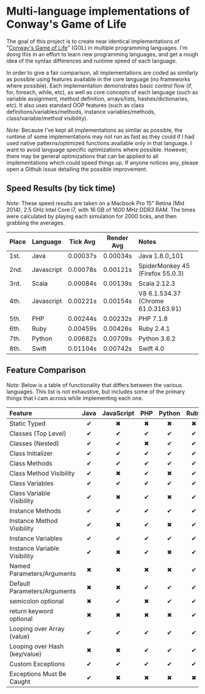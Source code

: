 # Multi-language implementations of Conway's Game of Life

The goal of this project is to create near identical implementations of "[Conway's Game of Life](http://en.wikipedia.org/wiki/Conway's_Game_of_Life)" (GOL) in multiple programming languages. I'm doing this in an effort to learn new programming languages, and get a rough idea of the syntax differences and runtime speed of each language.

In order to give a fair comparison, all implementations are coded as similarly as possible using features available in the core language (no frameworks where possible). Each implementation demonstrates basic control flow (if, for, foreach, while, etc), as well as core concepts of each language (such as variable assignment, method definition, arrays/lists, hashes/dictionaries, etc). It also uses standard OOP features (such as class definitions/variables/methods, instance variables/methods, class/variable/method visibility).

*Note:* Because I've kept all implementations as similar as possible, the runtime of some implementations may not run as fast as they could if I had used native patterns/optimized functions available only in that language. I want to avoid language specific optimizations where possible. However, there may be general optimizations that can be applied to all implementations which could speed things up. If anyone notices any, please open a Github issue detailing the possible improvement.

## Speed Results (by tick time)

*Note:* These speed results are taken on a Macbook Pro 15" Retina (Mid 2014), 2.5 GHz Intel Core i7, with 16 GB of 1600 MHz DDR3 RAM. The times were calculated by playing each simulation for 2000 ticks, and then grabbing the averages.

| Place | Language   | Tick Avg | Render Avg | Notes                               |
|:------|:-----------|:--------:|:----------:|:------------------------------------|
| 1st.  | Java       | 0.00037s |  0.00034s  | Java 1.8.0_101                      |
| 2nd.  | Javascript | 0.00078s |  0.00121s  | SpiderMonkey 45 (Firefox 55.0.3)    |
| 3rd.  | Scala      | 0.00084s |  0.00139s  | Scala 2.12.3                        |
| 4th.  | Javascript | 0.00221s |  0.00154s  | V8 6.1.534.37 (Chrome 61.0.3163.91) |
| 5th.  | PHP        | 0.00244s |  0.00232s  | PHP 7.1.8                           |
| 6th.  | Ruby       | 0.00459s |  0.00426s  | Ruby 2.4.1                          |
| 7th.  | Python     | 0.00682s |  0.00709s  | Python 3.6.2                        |
| 8th.  | Swift      | 0.01104s |  0.00742s  | Swift 4.0                           |

## Feature Comparison

*Note:* Below is a table of functionality that differs between the various languages. This list is not exhaustive, but includes some of the primary things that I cam across while implementing each one.

| Feature                       | Java | JavaScript | PHP | Python | Ruby | Scala | Swift |
|:------------------------------|:----:|:----------:|:---:|:------:|:----:|:-----:|:-----:|
| Static Typed                  |  ✔   |     ✖      |  ✖  |   ✖    |  ✖   |   ✔   |   ✔   |
| Classes (Top Level)           |  ✔   |     ✔      |  ✔  |   ✔    |  ✔   |   ✔   |   ✔   |
| Classes (Nested)              |  ✔   |     ✔      |  ✖  |   ✔    |  ✔   |   ✔   |   ✖   |
| Class Initializer             |  ✔   |     ✔      |  ✔  |   ✔    |  ✔   |   ✔   |   ✔   |
| Class Methods                 |  ✔   |     ✔      |  ✔  |   ✔    |  ✔   |   ✔   |   ✔   |
| Class Method Visibility       |  ✔   |     ✖      |  ✔  |   ✖    |  ✔   |   ✔   |   ✔   |
| Class Variables               |  ✔   |     ✔      |  ✔  |   ✔    |  ✔   |   ✔   |   ✖   |
| Class Variable Visibility     |  ✔   |     ✖      |  ✔  |   ✖    |  ✔   |   ✔   |   ✖   |
| Instance Methods              |  ✔   |     ✔      |  ✔  |   ✔    |  ✔   |   ✔   |   ✔   |
| Instance Method Visibility    |  ✔   |     ✖      |  ✔  |   ✖    |  ✔   |   ✔   |   ✔   |
| Instance Variables            |  ✔   |     ✔      |  ✔  |   ✔    |  ✔   |   ✔   |   ✔   |
| Instance Variable Visibility  |  ✔   |     ✖      |  ✔  |   ✖    |  ✔   |   ✔   |   ✔   |
| Named Parameters/Arguments    |  ✖   |     ✖      |  ✖  |   ✖    |  ✔   |   ✔   |   ✔   |
| Default Parameters/Arguments  |  ✖   |     ✖      |  ✔  |   ✔    |  ✔   |   ✔   |   ✔   |
| semicolon optional            |  ✖   |     ✔      |  ✖  |   ✔    |  ✔   |   ✔   |   ✔   |
| return keyword optional       |  ✖   |     ✖      |  ✖  |   ✖    |  ✔   |   ✔   |   ✖   |
| Looping over Array (value)    |  ✔   |     ✔      |  ✔  |   ✔    |  ✔   |   ✔   |   ✔   |
| Looping over Hash (key/value) |  ✖   |     ✖      |  ✔  |   ✔    |  ✔   |   ✔   |   ✔   |
| Custom Exceptions             |  ✔   |     ✔      |  ✔  |   ✔    |  ✔   |   ✔   |   ✔   |
| Exceptions Must Be Caught     |  ✔   |     ✖      |  ✖  |   ✖    |  ✖   |   ✖   |   ✔   |

